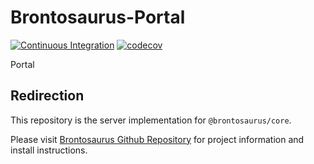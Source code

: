 # Brontosaurus-Portal

[![Continuous Integration](https://github.com/SudoDotDog/Brontosaurus-Portal/actions/workflows/ci.yml/badge.svg)](https://github.com/SudoDotDog/Brontosaurus-Portal/actions/workflows/ci.yml)
[![codecov](https://codecov.io/gh/SudoDotDog/Brontosaurus-Portal/branch/master/graph/badge.svg)](https://codecov.io/gh/SudoDotDog/Brontosaurus-Portal)

Portal

## Redirection

This repository is the server implementation for `@brontosaurus/core`.

Please visit [Brontosaurus Github Repository](https://github.com/SudoDotDog/Brontosaurus) for project information and install instructions.
